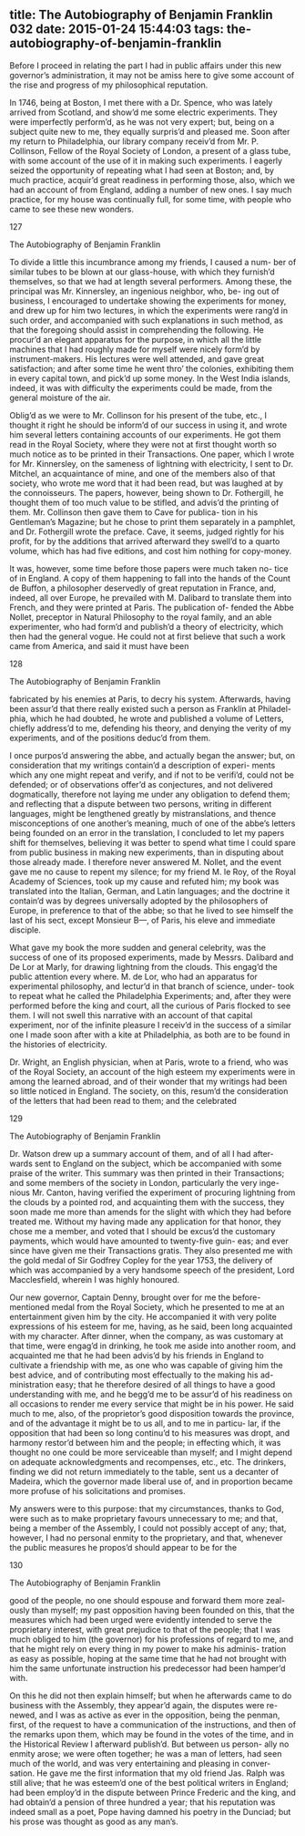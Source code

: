 title: The Autobiography of Benjamin Franklin 032
date: 2015-01-24 15:44:03
tags: the-autobiography-of-benjamin-franklin
---

Before I proceed in relating the part I had in public affairs under this new governor’s administration, it may not be amiss here to give some account of the rise and progress of my philosophical reputation.

In 1746, being at Boston, I met there with a Dr. Spence, who was lately arrived from Scotland, and show’d me some electric experiments. They were imperfectly perform’d, as he was not very expert; but, being on a subject quite new to me, they equally surpris’d and pleased me. Soon after my return to Philadelphia, our library company receiv’d from Mr. P. Collinson, Fellow of the Royal Society of London, a present of a glass tube, with some account of the use of it in making such experiments. I eagerly seized the opportunity of repeating what I had seen at Boston; and, by much practice, acquir’d great readiness in performing those, also, which we had an account of from England, adding a number of new ones. I say much practice, for my house was continually full, for some time, with people who came to see these new wonders.

127

The Autobiography of Benjamin Franklin

To divide a little this incumbrance among my friends, I caused a num- ber of similar tubes to be blown at our glass-house, with which they furnish’d themselves, so that we had at length several performers. Among these, the principal was Mr. Kinnersley, an ingenious neighbor, who, be- ing out of business, I encouraged to undertake showing the experiments for money, and drew up for him two lectures, in which the experiments were rang’d in such order, and accompanied with such explanations in such method, as that the foregoing should assist in comprehending the following. He procur’d an elegant apparatus for the purpose, in which all the little machines that I had roughly made for myself were nicely form’d by instrument-makers. His lectures were well attended, and gave great satisfaction; and after some time he went thro’ the colonies, exhibiting them in every capital town, and pick’d up some money. In the West India islands, indeed, it was with difficulty the experiments could be made, from the general moisture of the air.

Oblig’d as we were to Mr. Collinson for his present of the tube, etc., I thought it right he should be inform’d of our success in using it, and wrote him several letters containing accounts of our experiments. He got them read in the Royal Society, where they were not at first thought worth so much notice as to be printed in their Transactions. One paper, which I wrote for Mr. Kinnersley, on the sameness of lightning with electricity, I sent to Dr. Mitchel, an acquaintance of mine, and one of the members also of that society, who wrote me word that it had been read, but was laughed at by the connoisseurs. The papers, however, being shown to Dr. Fothergill, he thought them of too much value to be stifled, and advis’d the printing of them. Mr. Collinson then gave them to Cave for publica- tion in his Gentleman’s Magazine; but he chose to print them separately in a pamphlet, and Dr. Fothergill wrote the preface. Cave, it seems, judged rightly for his profit, for by the additions that arrived afterward they swell’d to a quarto volume, which has had five editions, and cost him nothing for copy-money.

It was, however, some time before those papers were much taken no- tice of in England. A copy of them happening to fall into the hands of the Count de Buffon, a philosopher deservedly of great reputation in France, and, indeed, all over Europe, he prevailed with M. Dalibard to translate them into French, and they were printed at Paris. The publication of- fended the Abbe Nollet, preceptor in Natural Philosophy to the royal family, and an able experimenter, who had form’d and publish’d a theory of electricity, which then had the general vogue. He could not at first believe that such a work came from America, and said it must have been

128

The Autobiography of Benjamin Franklin

fabricated by his enemies at Paris, to decry his system. Afterwards, having been assur’d that there really existed such a person as Franklin at Philadel- phia, which he had doubted, he wrote and published a volume of Letters, chiefly address’d to me, defending his theory, and denying the verity of my experiments, and of the positions deduc’d from them.

I once purpos’d answering the abbe, and actually began the answer; but, on consideration that my writings contain’d a description of experi- ments which any one might repeat and verify, and if not to be verifi’d, could not be defended; or of observations offer’d as conjectures, and not delivered dogmatically, therefore not laying me under any obligation to defend them; and reflecting that a dispute between two persons, writing in different languages, might be lengthened greatly by mistranslations, and thence misconceptions of one another’s meaning, much of one of the abbe’s letters being founded on an error in the translation, I concluded to let my papers shift for themselves, believing it was better to spend what time I could spare from public business in making new experiments, than in disputing about those already made. I therefore never answered M. Nollet, and the event gave me no cause to repent my silence; for my friend M. le Roy, of the Royal Academy of Sciences, took up my cause and refuted him; my book was translated into the Italian, German, and Latin languages; and the doctrine it contain’d was by degrees universally adopted by the philosophers of Europe, in preference to that of the abbe; so that he lived to see himself the last of his sect, except Monsieur B—, of Paris, his eleve and immediate disciple.

What gave my book the more sudden and general celebrity, was the success of one of its proposed experiments, made by Messrs. Dalibard and De Lor at Marly, for drawing lightning from the clouds. This engag’d the public attention every where. M. de Lor, who had an apparatus for experimental philosophy, and lectur’d in that branch of science, under- took to repeat what he called the Philadelphia Experiments; and, after they were performed before the king and court, all the curious of Paris flocked to see them. I will not swell this narrative with an account of that capital experiment, nor of the infinite pleasure I receiv’d in the success of a similar one I made soon after with a kite at Philadelphia, as both are to be found in the histories of electricity.

Dr. Wright, an English physician, when at Paris, wrote to a friend, who was of the Royal Society, an account of the high esteem my experiments were in among the learned abroad, and of their wonder that my writings had been so little noticed in England. The society, on this, resum’d the consideration of the letters that had been read to them; and the celebrated

129

The Autobiography of Benjamin Franklin

Dr. Watson drew up a summary account of them, and of all I had after- wards sent to England on the subject, which be accompanied with some praise of the writer. This summary was then printed in their Transactions; and some members of the society in London, particularly the very inge- nious Mr. Canton, having verified the experiment of procuring lightning from the clouds by a pointed rod, and acquainting them with the success, they soon made me more than amends for the slight with which they had before treated me. Without my having made any application for that honor, they chose me a member, and voted that I should be excus’d the customary payments, which would have amounted to twenty-five guin- eas; and ever since have given me their Transactions gratis. They also presented me with the gold medal of Sir Godfrey Copley for the year 1753, the delivery of which was accompanied by a very handsome speech of the president, Lord Macclesfield, wherein I was highly honoured.

Our new governor, Captain Denny, brought over for me the before- mentioned medal from the Royal Society, which he presented to me at an entertainment given him by the city. He accompanied it with very polite expressions of his esteem for me, having, as he said, been long acquainted with my character. After dinner, when the company, as was customary at that time, were engag’d in drinking, he took me aside into another room, and acquainted me that he had been advis’d by his friends in England to cultivate a friendship with me, as one who was capable of giving him the best advice, and of contributing most effectually to the making his ad- ministration easy; that he therefore desired of all things to have a good understanding with me, and he begg’d me to be assur’d of his readiness on all occasions to render me every service that might be in his power. He said much to me, also, of the proprietor’s good disposition towards the province, and of the advantage it might be to us all, and to me in particu- lar, if the opposition that had been so long continu’d to his measures was dropt, and harmony restor’d between him and the people; in effecting which, it was thought no one could be more serviceable than myself; and I might depend on adequate acknowledgments and recompenses, etc., etc. The drinkers, finding we did not return immediately to the table, sent us a decanter of Madeira, which the governor made liberal use of, and in proportion became more profuse of his solicitations and promises.

My answers were to this purpose: that my circumstances, thanks to God, were such as to make proprietary favours unnecessary to me; and that, being a member of the Assembly, I could not possibly accept of any; that, however, I had no personal enmity to the proprietary, and that, whenever the public measures he propos’d should appear to be for the

130

The Autobiography of Benjamin Franklin

good of the people, no one should espouse and forward them more zeal- ously than myself; my past opposition having been founded on this, that the measures which had been urged were evidently intended to serve the proprietary interest, with great prejudice to that of the people; that I was much obliged to him (the governor) for his professions of regard to me, and that he might rely on every thing in my power to make his adminis- tration as easy as possible, hoping at the same time that he had not brought with him the same unfortunate instruction his predecessor had been hamper’d with.

On this he did not then explain himself; but when he afterwards came to do business with the Assembly, they appear’d again, the disputes were re- newed, and I was as active as ever in the opposition, being the penman, first, of the request to have a communication of the instructions, and then of the remarks upon them, which may be found in the votes of the time, and in the Historical Review I afterward publish’d. But between us person- ally no enmity arose; we were often together; he was a man of letters, had seen much of the world, and was very entertaining and pleasing in conver- sation. He gave me the first information that my old friend Jas. Ralph was still alive; that he was esteem’d one of the best political writers in England; had been employ’d in the dispute between Prince Frederic and the king, and had obtain’d a pension of three hundred a year; that his reputation was indeed small as a poet, Pope having damned his poetry in the Dunciad; but his prose was thought as good as any man’s.

